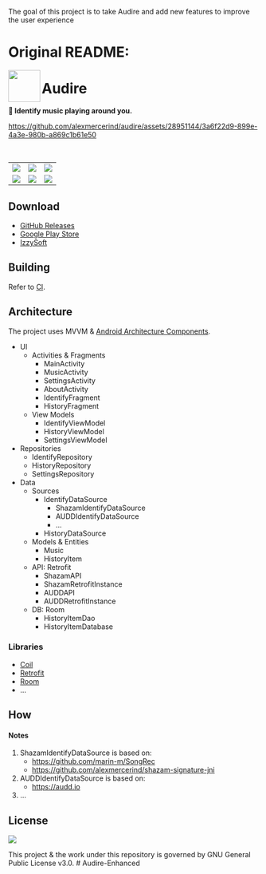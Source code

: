 The goal of this project is to take Audire and add new features to improve the user experience  
  
  
<h1 align="left">Original README:</h1>
<img align="left" src="https://github.com/alexmercerind/audire/assets/28951144/d78cf14e-c6cc-411c-9c80-0294c6abc83a" width="64" height="64"></img>

<h1 align="left">Audire</h1>

**🎵 Identify music playing around you.**

https://github.com/alexmercerind/audire/assets/28951144/3a6f22d9-899e-4a3e-980b-a869c1b61e50

<br>

<table>
  <tr>
    <td><img src="https://github.com/alexmercerind/audire/assets/28951144/dacfa41a-646c-412e-8334-57969b1f15ec"></td>
    <td><img src="https://github.com/alexmercerind/audire/assets/28951144/050994eb-11d3-4e1d-bb4b-53eea33855e9"></td>
    <td><img src="https://github.com/alexmercerind/audire/assets/28951144/a4d0f8a0-2b99-4649-a97f-de2dd2e7de62"></td>
  </tr>
  <tr>
    <td><img src="https://github.com/alexmercerind/audire/assets/28951144/0a492aef-c532-497e-baa8-14528f219cc0"></td>
    <td><img src="https://github.com/alexmercerind/audire/assets/28951144/e241a9db-ae5a-4f1e-be1d-c3cf9640c57e"></td>
    <td><img src="https://github.com/alexmercerind/audire/assets/28951144/8e8907fa-c617-4421-872e-33cd9bafa5e0"></td>
  </tr>
</table>

## Download

- [GitHub Releases](https://github.com/alexmercerind/audire/releases/latest)
- [Google Play Store](https://play.google.com/store/apps/details?id=com.alexmercerind.audire)
- [IzzySoft](https://apt.izzysoft.de/fdroid/index/apk/com.alexmercerind.audire)

## Building

Refer to [CI](https://github.com/alexmercerind/audire/blob/main/.github/workflows/android.yml).

## Architecture

The project uses MVVM & [Android Architecture Components](https://developer.android.com/topic/architecture).

- UI
  - Activities & Fragments
    - MainActivity
    - MusicActivity
    - SettingsActivity
    - AboutActivity
    - IdentifyFragment
    - HistoryFragment
  - View Models
    - IdentifyViewModel
    - HistoryViewModel
    - SettingsViewModel
- Repositories
  - IdentifyRepository
  - HistoryRepository
  - SettingsRepository
- Data
  - Sources
    - IdentifyDataSource
        - ShazamIdentifyDataSource
        - AUDDIdentifyDataSource
        - ...
    - HistoryDataSource
  - Models & Entities
    - Music
    - HistoryItem
  - API: Retrofit
    - ShazamAPI
    - ShazamRetrofitInstance
    - AUDDAPI
    - AUDDRetrofitInstance
  - DB: Room
    - HistoryItemDao
    - HistoryItemDatabase

### Libraries

- [Coil](https://coil-kt.github.io/coil/)
- [Retrofit](https://square.github.io/retrofit/)
- [Room](https://developer.android.com/training/data-storage/room)
- ...

## How

#### Notes

1. ShazamIdentifyDataSource is based on:
    - https://github.com/marin-m/SongRec
    - https://github.com/alexmercerind/shazam-signature-jni
2. AUDDIdentifyDataSource is based on:
    - https://audd.io
3. ...

## License

![](https://github.com/alexmercerind/audire/assets/28951144/5546336a-fec9-431e-92af-a4619863d818)

This project & the work under this repository is governed by GNU General Public License v3.0.
#   A u d i r e - E n h a n c e d 
 
 

